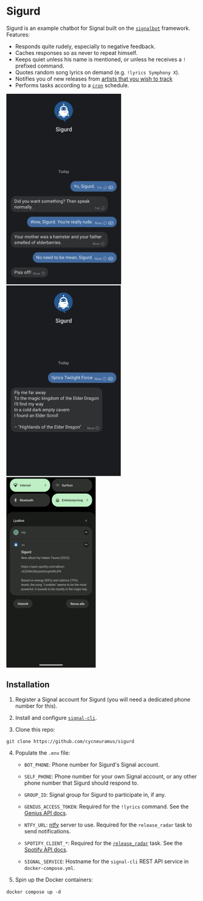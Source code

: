 # Sigurd

Sigurd is an example chatbot for Signal built on the [`signalbot`](https://github.com/filipre/signalbot) framework. Features:

+ Responds quite rudely, especially to negative feedback.
+ Caches responses so as never to repeat himself.
+ Keeps quiet unless his name is mentioned, or unless he receives a `!` prefixed command.
+ Quotes random song lyrics on demand (e.g. `!lyrics Symphony X`).
+ Notifies you of new releases from [artists that you wish to track](bot/utils/spotify_data.py)
+ Performs tasks according to a [`cron`](bot/tasks/cron) schedule.

<p>
	<img src="screenshots/chat.png" height=500 />
	<img src="screenshots/lyrics.png" height=500 />
	<img src="screenshots/release-radar.png" height=500 />
</p>

## Installation

1. Register a Signal account for Sigurd (you will need a dedicated phone number for this).

2. Install and configure [`signal-cli`](https://github.com/AsamK/signal-cli/).

3. Clone this repo:
```
git clone https://github.com/cycneuramus/sigurd
```

4. Populate the `.env` file:

	+ `BOT_PHONE`: Phone number for Sigurd's Signal account.
	+ `SELF_PHONE`: Phone number for your own Signal account, or any other phone number that Sigurd should respond to.
	+ `GROUP_ID`: Signal group for Sigurd to participate in, if any.

	+ `GENIUS_ACCESS_TOKEN`: Required for the `!lyrics` command. See the [Genius API docs](https://docs.genius.com/).
	+ `NTFY_URL`: [ntfy](https://ntfy.sh) server to use. Required for the `release_radar` task to send notifications.
	+ `SPOTIFY_CLIENT_*`: Required for the [`release_radar`](bot/tasks/release_radar/release_radar.py) task. See the [Spotify API docs](https://developer.spotify.com/documentation/web-api).

	+ `SIGNAL_SERVICE`: Hostname for the `signal-cli` REST API service in `docker-compose.yml`.

5. Spin up the Docker containers:

`docker compose up -d`
